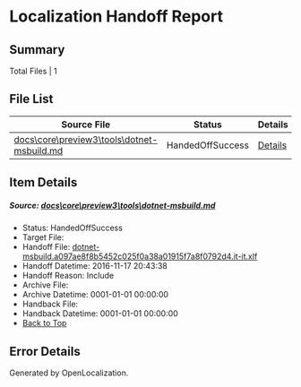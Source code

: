# <a name='report-top'></a> Localization Handoff Report

## Summary
 Total Files | 1

## File List
 Source File | Status | Details 
 ----------- | ------ | ------- 
 [docs\core\preview3\tools\dotnet-msbuild.md](https://github.com/dotnet/docs/blob/cde9d9577246a9025d646ce2a6d574a18512146e/docs/core/preview3/tools/dotnet-msbuild.md) | HandedOffSuccess | [Details](#51a3afdcf591b8147790d78471c6fee63ceb7f2d63)

## Item Details
##### <a name='51a3afdcf591b8147790d78471c6fee63ceb7f2d63'></a> Source: [docs\core\preview3\tools\dotnet-msbuild.md](https://github.com/dotnet/docs/blob/cde9d9577246a9025d646ce2a6d574a18512146e/docs/core/preview3/tools/dotnet-msbuild.md)
* Status: HandedOffSuccess
* Target File: 
* Handoff File: [dotnet-msbuild.a097ae8f8b5452c025f0a38a01915f7a8f0792d4.it-it.xlf](https://github.com/dotnet/docs.handoff/blob/1574b1fe9d516ccd7b41d5d8858ea1f5b832bd39/ol-handoff/dotnet/docs.it-it/master/ht-p1/dotnet-msbuild.a097ae8f8b5452c025f0a38a01915f7a8f0792d4.it-it.xlf)
* Handoff Datetime: 2016-11-17 20:43:38
* Handoff Reason: Include
* Archive File: 
* Archive Datetime: 0001-01-01 00:00:00
* Handback File: 
* Handback Datetime: 0001-01-01 00:00:00
* [Back to Top](#report-top)


## Error Details

Generated by OpenLocalization.
